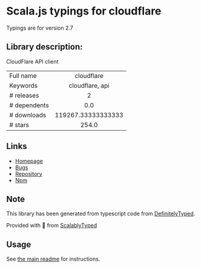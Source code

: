 
# Scala.js typings for cloudflare

Typings are for version 2.7

## Library description:
CloudFlare API client

|                    |                 |
| ------------------ | :-------------: |
| Full name          | cloudflare |
| Keywords           | cloudflare, api |
| # releases         | 2 |
| # dependents       | 0.0 |
| # downloads        | 119267.33333333333 |
| # stars            | 254.0 |

## Links
- [Homepage](https://github.com/cloudflare/node-cloudflare)
- [Bugs](https://github.com/cloudflare/node-cloudflare/issues)
- [Repository](https://github.com/cloudflare/node-cloudflare)
- [Npm](https://www.npmjs.com/package/cloudflare)
    


## Note
This library has been generated from typescript code from [DefinitelyTyped](https://definitelytyped.org).

Provided with :purple_heart: from [ScalablyTyped](https://github.com/oyvindberg/ScalablyTyped)

## Usage
See [the main readme](../../readme.md) for instructions.


